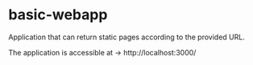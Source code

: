 # basic-webapp
Application that can return static pages according to the provided URL. 

The application is accessible at -> http://localhost:3000/
